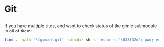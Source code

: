 # Git

##
If you have multiple sites, and want to check status of the gimle submodule in all of them:

```sh
find . -path '*/gimle/.git' -execdir sh -c 'echo -n "\033[32m"; pwd; echo -n "\033[0m"; git status; echo ""' \;
```
